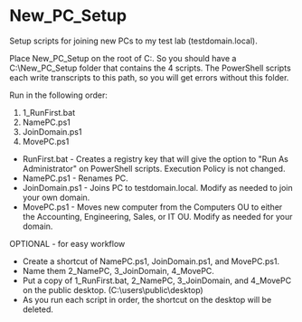 # New_PC_Setup
Setup scripts for joining new PCs to my test lab (testdomain.local). 

Place New_PC_Setup on the root of C:. So you should have a C:\New_PC_Setup folder that contains the 4 scripts. The PowerShell scripts each write transcripts to this path, so you will get errors without this folder.  

Run in the following order:
1. 1_RunFirst.bat
2. NamePC.ps1
3. JoinDomain.ps1
4. MovePC.ps1

- RunFirst.bat - Creates a registry key that will give the option to "Run As Administrator" on PowerShell scripts. Execution Policy is not changed. 
- NamePC.ps1 - Renames PC.
- JoinDomain.ps1 - Joins PC to testdomain.local. Modify as needed to join your own domain.
- MovePC.ps1 - Moves new computer from the Computers OU to either the Accounting, Engineering, Sales, or IT OU. Modify as needed for your domain. 

OPTIONAL - for easy workflow
- Create a shortcut of NamePC.ps1, JoinDomain.ps1, and MovePC.ps1.
- Name them 2_NamePC, 3_JoinDomain, 4_MovePC. 
- Put a copy of 1_RunFirst.bat, 2_NamePC, 3_JoinDomain, and 4_MovePC on the public desktop. (C:\users\public\desktop)
- As you run each script in order, the shortcut on the desktop will be deleted. 
